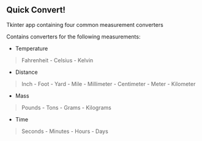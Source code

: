 Quick Convert!
---
Tkinter app containing four common measurement converters

Contains converters for the following measurements: 
- Temperature
> Fahrenheit - Celsius - Kelvin
- Distance
> Inch - Foot - Yard - Mile - Millimeter - Centimeter - Meter - Kilometer
- Mass 
> Pounds - Tons - Grams - Kilograms
- Time
> Seconds - Minutes - Hours - Days
